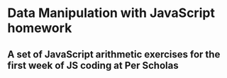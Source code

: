 # Data Manipulation with JavaScript homework

## A set of JavaScript arithmetic exercises for the first week of JS coding at Per Scholas
